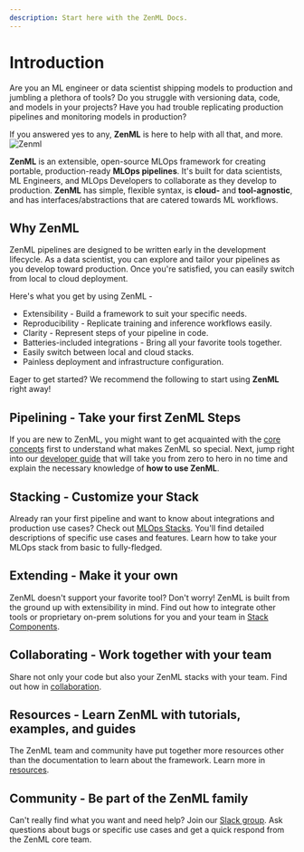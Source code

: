 ```yaml
---
description: Start here with the ZenML Docs.
---
```


# Introduction

Are you an ML engineer or data scientist shipping models to production and jumbling a plethora of tools?
Do you struggle with versioning data, code, and models in your projects?
Have you had trouble replicating production pipelines and monitoring models in production?

If you answered yes to any, **ZenML** is here to help with all that, and more. 
![Zenml](../assets/oss-header.svg)

**ZenML** is an extensible, open-source MLOps framework for creating portable, production-ready **MLOps pipelines**. 
It's built for data scientists, ML Engineers, and MLOps Developers to collaborate as they develop to production.
**ZenML** has simple, flexible syntax, is **cloud-** and 
**tool-agnostic**, and has interfaces/abstractions that are catered towards ML workflows.


<!-- At its core, ZenML pipelines execute ML-specific workflows from sourcing
data to splitting, preprocessing, training, all the way to serving and monitoring 
ML models in production. There are many built-in features to support
common ML development tasks. ZenML is not here to replace the great tools that
solve these individual problems. Rather, it offers an **extensible framework** and a standard abstraction to write and build your workflows. -->

## Why ZenML

ZenML pipelines are designed to be written early in the development lifecycle. 
As a data scientist, you can explore and tailor your pipelines as you develop toward production.
Once you're satisfied, you can easily switch from local to cloud deployment.
<!-- Read more about why we started building ZenML on our [blog](https://blog.zenml.io/why-zenml/). -->

Here's what you get by using ZenML -

+ Extensibility - Build a framework to suit your specific needs.
+ Reproducibility - Replicate training and inference workflows easily.
+ Clarity - Represent steps of your pipeline in code.
+ Batteries-included integrations - Bring all your favorite tools together.
+ Easily switch between local and cloud stacks.
+ Painless deployment and infrastructure configuration.

Eager to get started? We recommend the following to start using **ZenML** right away!

## **Pipelining** - Take your first ZenML Steps

If you are new to ZenML, you might want to
get acquainted with the [core concepts](core-concepts.md) first 
to understand what makes ZenML so special. Next, jump right 
into our [developer guide](../developer-guide/installation.md) that will 
take you from zero to hero in no time and explain the necessary knowledge of 
**how to use ZenML**.

## **Stacking** - Customize your Stack

Already ran your first pipeline and want to know about integrations and
production use cases? Check out [MLOps Stacks](../mlops_stacks/integrations.md). You'll find detailed descriptions of specific
use cases and features. Learn how to take your 
MLOps stack from basic to fully-fledged.

## **Extending** - Make it your own

ZenML doesn't support your favorite tool? Don't worry! ZenML is 
built from the ground up with extensibility in mind. Find out how to integrate other tools or proprietary on-prem solutions for you and your team in [Stack Components](../mlops_stacks/extending.md). 

## **Collaborating** - Work together with your team

Share not only your code but also your ZenML stacks with your team. Find out how in [collaboration](../collaborate/collaborate-with-zenml.md). 

## **Resources** - Learn ZenML with tutorials, examples, and guides

The ZenML team and community have put together more resources other than the documentation to learn about the framework. Learn more in [resources](../resources/index.md).

## **Community** - Be part of the ZenML family

Can't really find what you want and need help? Join our [Slack group](https://zenml.io/slack-invite/). Ask questions about bugs or specific use cases and get a quick respond from the ZenML core team.